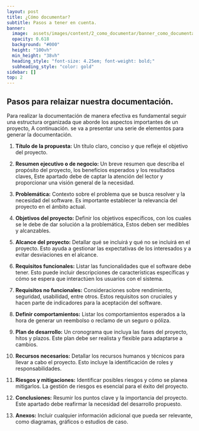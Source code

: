 ```yaml
---
layout: post
title: ¿Cómo documentar?
subtitle: Pasos a tener en cuenta.
banner:
  image:  assets/images/content/2_como_documentar/banner_como_documentar.jpg
  opacity: 0.618
  background: "#000"
  height: "100vh"
  min_height: "38vh"
  heading_style: "font-size: 4.25em; font-weight: bold;"
  subheading_style: "color: gold"
sidebar: []
top: 2
---
```


## Pasos para relaizar nuestra documentación.

Para realizar la documentación de manera efectiva es fundamental seguir una estructura organizada que aborde los aspectos importantes de un proyecto, A continuación. se va a presentar una serie de elementos para generar la documentación.

1. **Título de la propuesta:** Un título claro, conciso y que refleje el objetivo del proyecto.

2. **Resumen ejecutivo o de negocio:** Un breve resumen que describa el propósito del proyecto, los beneficios esperados y los resultados claves, Este apartado debe de captar la atención del lector y proporcionar una visión general de la necesidad.

3. **Problemática:** Contexto sobre el problema que se busca resolver y la necesidad del software. Es importante establecer la relevancia del proyecto en el ámbito actual.

4. **Objetivos del proyecto:** Definir los objetivos específicos, con los cuales se le debe de dar solución a la problemática, Estos deben ser medibles y alcanzables.

5. **Alcance del proyecto:** Detallar qué se incluirá y qué no se incluirá en el proyecto. Esto ayuda a gestionar las expectativas de los interesados y a evitar desviaciones en el alcance.

6. **Requisitos funcionales:** Listar las funcionalidades que el software debe tener. Esto puede incluir descripciones de características específicas y cómo se espera que interactúen los usuarios con el sistema.

7. **Requisitos no funcionales:** Consideraciones sobre rendimiento, seguridad, usabilidad, entre otros. Estos requisitos son cruciales y hacen parte de indicadores para la aceptación del software.

8. **Definir comportamientos:** Listar los comportamientos esperados a la hora de generar un reembolso o reclamo de un seguro o póliza.

9. **Plan de desarrollo:** Un cronograma que incluya las fases del proyecto, hitos y plazos. Este plan debe ser realista y flexible para adaptarse a cambios.

10. **Recursos necesarios:** Detallar los recursos humanos y técnicos para llevar a cabo el proyecto. Esto incluye la identificación de roles y responsabilidades.

11. **Riesgos y mitigaciones:** Identificar posibles riesgos y cómo se planea mitigarlos. La gestión de riesgos es esencial para el éxito del proyecto.

12. **Conclusiones:** Resumir los puntos clave y la importancia del proyecto. Este apartado debe reafirmar la necesidad del desarrollo propuesto.

13. **Anexos:** Incluir cualquier información adicional que pueda ser relevante, como diagramas, gráficos o estudios de caso.
